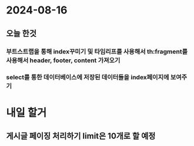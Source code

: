 # 2024-08-16
## 오늘 한것
### 부트스트랩을 통해 index꾸미기 및 타임리프를 사용해서 th:fragment를 사용해서 header, footer, content 가져오기
### select를 통한 데이터베이스에 저장된 데이터들을 index페이지에 보여주기

# 내일 할거
## 게시글 페이징 처리하기 limit은 10개로 할 예정
